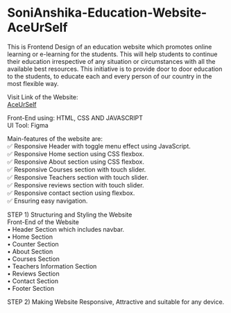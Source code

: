 # SoniAnshika-Education-Website-AceUrSelf
This is Frontend Design of an education website which promotes online learning or 
e-learning for the students. This will help students to continue their education irrespective of any situation or circumstances with all the available best resources. 
This initiative is to provide door to door education to the students, to educate each and every person of our country in the most flexible way.

Visit Link of the Website: <br>
[AceUrSelf]( https://sonianshika.github.io/SoniAnshika-Education-Website-AceUrSelf/)

Front-End using: HTML, CSS AND JAVASCRIPT <br>
UI Tool: Figma 

Main-features of the website are: <br>
✅ Responsive Header with toggle menu effect using JavaScript. <br>
✅ Responsive Home section using CSS flexbox.<br>
✅ Responsive About section using CSS flexbox. <br>
✅ Responsive Courses section with touch slider. <br>
✅ Responsive Teachers section with touch slider. <br>
✅ Responsive reviews section with touch slider. <br>
✅ Responsive contact section using flexbox. <br>
✅ Ensuring easy navigation.

STEP 1) Structuring and Styling the Website <br>
Front-End of the Website <br>
•	Header Section which includes navbar. <br>
•	Home Section <br>
•	Counter Section <br>
•	About Section <br>
•	Courses Section <br>
•	Teachers Information Section <br>
•	Reviews Section <br>
•	Contact Section <br>
•	Footer Section <br>

STEP 2) Making Website Responsive, Attractive and suitable for any device. 
